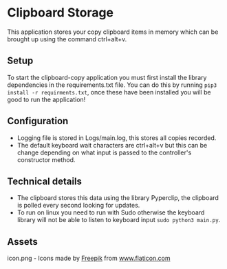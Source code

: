 # Clipboard Storage
This application stores your copy clipboard items in memory which
can be brought up using the command ctrl+alt+v.
## Setup
To start the clipboard-copy application you must first install the 
library dependencies in the requirements.txt file. You can do this by
running ```pip3 install -r requirments.txt```, once these have been 
installed you will be good to run the application! 
## Configuration
- Logging file is stored in Logs/main.log, this stores all copies
recorded.
- The default keyboard wait characters are ctrl+alt+v but this can
be change depending on what input is passed to the controller's 
constructor method.
## Technical details
- The clipboard stores this data using the library Pyperclip, the 
clipboard is polled every second looking for updates.
- To run on linux you need to run with Sudo otherwise the keyboard 
library will not be able to listen to keyboard input ```sudo python3
 main.py```.
## Assets
icon.png - Icons made by [Freepik](https://www.freepik.com") from www.flaticon.com
